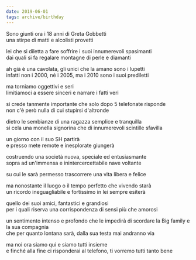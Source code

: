 ```yaml
---
date: 2019-06-01
tags: archive/birthday
---
```

Sono giunti ora i 18 anni di Greta Gobbetti   
una stirpe di matti e alcolisti provetti

lei che si diletta a fare soffrire i suoi innumerevoli spasimanti   
dai quali si fa regalare montagne di perle e diamanti

ah già è una cavolata, gli unici che la amano sono i lupetti   
infatti non i 2000, né i 2005, ma i 2010 sono i suoi prediletti

ma torniamo oggettivi e seri   
limitiamoci a essere sinceri e narrare i fatti veri

si crede tanmente importante che solo dopo 5 telefonate risponde   
non c'è però nulla di cui stupirsi d'altronde

dietro le sembianze di una ragazza semplice e tranquilla   
si cela una monella signorina che di innumerevoli scintille sfavilla

un giorno con il suo SH partirà   
e presso mete remote e inesplorate giungerà

costruendo una società nuova, speciale ed entusiasmante   
sopra ad un'immensa e inintercercettabile nave voltante

su cui le sarà permesso trascorrere una vita libera e felice

ma nonostante il luogo o il tempo perfetto che vivendo starà   
un ricordo ineguagliabile e fortissimo in lei sempre esiterà

quello dei suoi amici, fantastici e grandiosi   
per i quali riserva una corrispondenza di sensi più che amorosi

un sentimento intenso e profondo che le impedirà di scordare la Big family e la sua compagnia   
che per quanto lontana sarà, dalla sua testa mai andranno via

ma noi ora siamo qui e siamo tutti insieme   
e finché alla fine ci risponderai al telefono, ti vorremo tutti tanto bene
